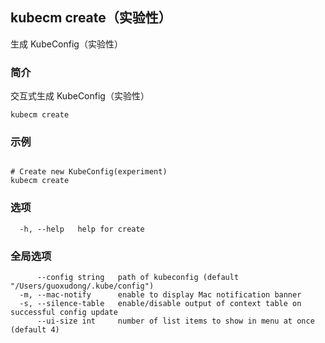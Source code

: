 ## kubecm create（实验性）

生成 KubeConfig（实验性）

### 简介

交互式生成 KubeConfig（实验性）

```
kubecm create
```

### 示例

```

# Create new KubeConfig(experiment)
kubecm create

```

### 选项

```
  -h, --help   help for create
```

### 全局选项

```
      --config string   path of kubeconfig (default "/Users/guoxudong/.kube/config")
  -m, --mac-notify      enable to display Mac notification banner
  -s, --silence-table   enable/disable output of context table on successful config update
      --ui-size int     number of list items to show in menu at once (default 4)
```

